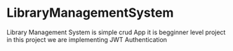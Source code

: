 # LibraryManagementSystem
Library Management System is simple crud App it is begginner level project in this project we are implementing JWT Authentication
